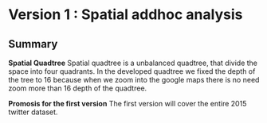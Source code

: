 # Version 1 : Spatial addhoc analysis 


## Summary 

**Spatial Quadtree**
Spatial quadtree is a unbalanced quadtree, that divide the space into four quadrants. In the developed quadtree we fixed the depth of the tree to 16 because when we zoom into the google maps there is no need zoom more than 16 depth of the quadtree. 

**Promosis for the first version** 
The first version will cover the entire 2015 twitter dataset. 

